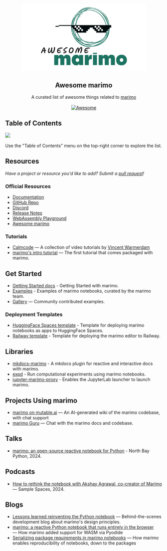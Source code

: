 <!--lint disable awesome-heading awesome-toc -->

<p align="center">
  <img width="400" src="./assets/logo.png" alt="logo of awesome-marimo repository">
</p>

<h2 align='center'>Awesome marimo</h2>

<p align='center'>
A curated list of awesome things related to <a href='https://github.com/marimo-team/marimo'>marimo</a>
<br><br>

<a href='https://github.com/marimo-team/awesome-marimo'>
<img src='https://awesome.re/badge-flat2.svg' alt='Awesome'>
</a>
</p>

## Table of Contents

<img src="https://user-images.githubusercontent.com/11247099/112722104-819b8a80-8f42-11eb-82f5-dfc2dd5d8a77.png" height="32" />

Use the "Table of Contents" menu on the top-right corner to explore the list.

## Resources

_Have a project or resource you'd like to add? Submit a [pull request](https://github.com/marimo-team/awesome-marimo/pulls)!_ 

### Official Resources

- [Documentation](https://docs.marimo.io/)
- [GitHub Repo](https://github.com/marimo-team/marimo)
- [Discord](https://marimo.io/discord)
- [Release Notes](https://github.com/marimo-team/marimo/releases)
- [WebAssembly Playground](https://marimo.app)
- [Awesome marimo](https://githubg.com/marimo-team/awesome-marimo)

### Tutorials

- [Calmcode](https://calmcode.io/course/marimo/introduction) — A collection of video tutorials by [Vincent Warmerdam](https://x.com/fishnets88?ref_src=twsrc%5Egoogle%7Ctwcamp%5Eserp%7Ctwgr%5Eauthor)
- [marimo's intro tutorial](https://marimo.app/?slug=c7h6pz) — The first tutorial that comes packaged with marimo.

## Get Started

- [Getting Started docs](https://docs.marimo.io/getting_started/index.html) - Getting Started with marimo.
- [Examples](https://github.com/marimo-team/marimo/tree/main/examples) - Examples of marimo notebooks, curated by the marimo team.
- [Gallery](https://marimo.io/gallery) — Community contributed examples.

### Deployment Templates

- [HuggingFace Spaces template](https://huggingface.co/spaces/marimo-team/marimo-app-template/tree/main) - Template for deploying marimo notebooks as apps to HuggingFace Spaces.
- [Railway template](https://railway.app/template/iX6puU?referralCode=WdmHYp) - Template for deploying the marimo editor to Railway.

## Libraries

- [mkdocs-marimo](https://github.com/marimo-team/mkdocs-marimo) - A mkdocs plugin for reactive and interactive docs with marimo.
- [expd](https://github.com/marimo-team/expd) - Run computational experiments using marimo notebooks.
- [jupyter-marimo-proxy](https://github.com/jyio/jupyter-marimo-proxy) - Enables the JupyterLab launcher to launch marimo.

## Projects Using marimo

- [marimo on mutable.ai](https://mutable.ai/marimo-team/marimo) — An AI-generated wiki of the marimo codebase, with chat support
- [marimo Guru](https://gurubase.io/g/marimo) — Chat with the marimo docs and codebase.

## Talks

- [marimo: an open-source reactive notebook for Python](https://www.youtube.com/watch?v=9R2cQygaoxQ) - North Bay Python, 2024.

## Podcasts

- [How to rethink the notebook with Akshay Agrawal, co-creator of Marimo](https://www.youtube.com/watch?v=srQ3ESat6u4) — Sample Spaces, 2024.

## Blogs

- [Lessons learned reinventing the Python notebook](https://marimo.io/blog/lessons-learned) — Behind-the-scenes development blog about marimo's design principles.
- [marimo: a reactive Python notebook that runs entirely in the browser](https://blog.pyodide.org/posts/marimo/) — How marimo added support for WASM via Pyodide
- [Serializing package requirements in marimo notebooks](https://marimo.io/blog/sandboxed-notebooks) — How marimo enables reproducibility of notebooks, down to the packages

